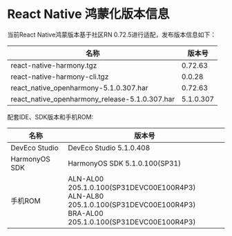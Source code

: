 # React Native 鸿蒙化版本信息

当前React Native鸿蒙版本基于社区RN 0.72.5进行适配，发布版本信息如下：

| 名称                          | 版本号                            |
| ----------------------------- | -------------------------------|
| react-native-harmony.tgz        | 0.72.63 |
| react-native-harmony-cli.tgz    | 0.0.28 |
| react_native_openharmony-5.1.0.307.har                          | 0.72.63 |
| react_native_openharmony_release-5.1.0.307.har                  | 5.1.0.307 |

配套IDE、SDK版本和手机ROM:

| 名称                          | 版本号                            |
| ----------------------------- | -------------------------------|
| DevEco Studio     | DevEco Studio 5.1.0.408 |
| HarmonyOS SDK     | HarmonyOS SDK 5.1.0.100(SP31) |
| 手机ROM           | ALN-AL00 205.1.0.100(SP31DEVC00E100R4P3) <br> ALN-AL80 205.1.0.100(SP31DEVC00E100R4P3) <br> BRA-AL00 205.1.0.100(SP31DEVC00E100R4P3) |